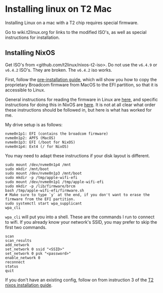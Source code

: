 # Installing linux on T2 Mac

Installing Linux on a mac with a T2 chip requires special firmware.

Go to wiki.t2linux.org for links to the modified ISO's, as well as special instructions for
installation.

## Installing NixOS
Get ISO's from <github.com/t2linux/nixos-t2-iso>. Do not use the `v6.4.9` or `v6.4.2` ISO's. They
are broken. The `v6.4.2` iso works.


First, follow the [pre-installation guide][1], which will show you how to copy the proprietary
Broadcom firmware from MacOS to the EFI partition, so that it is accessible to Linux.

General instructions for reading the firmware in Linux are [here][2], and specific instructions for
doing this in NixOS are [here][3]. It is not at all clear what order these instructions should be
followed in, but here is what has worked for me.

My drive setup is as follows:
```
nvme0n1p1: EFI (contains the broadcom firmware)
nvme0n1p2: APFS (MacOS)
nvme0n1p3: EFI (/boot for NixOS)
nvme0n1p4: Ext4 (/ for NixOS)
```
You may need to adapt these instructions if your disk layout is different.

```
sudo mount /dev/nvme0n1p4 /mnt
sudo mkdir /mnt/boot
sudo mount /dev/nvme0n1p3 /mnt/boot
sudo mkdir -p /tmp/apple-wifi-efi
sudo mount /dev/nvme0n1p1 /tmp/apple-wifi-efi
sudo mkdir -p /lib/firmware/brcm
bash /tmp/apple-wifi-efi/firmware.sh
# Make sure to type `y` at the end, if you don't want to erase the firmware from the EFI partition.
sudo systemctl start wpa_supplicant
wpa_cli
```
`wpa_cli` will put you into a shell. These are the commands I run to connect to wifi.
If you already know your network's SSID, you may prefer to skip the first two commands.
```
scan
scan_results
add_network
set_network 0 ssid "<SSID>"
set_network 0 psk "<password>"
enable_network 0
reconnect
status
quit
```

If you don't have an existing config, follow on from instruction 3 of the
[T2 nixos installation guide][3].

[1]: https://wiki.t2linux.org/guides/preinstall
[2]: https://wiki.t2linux.org/guides/wifi-bluetooth/#on-macos 
[3]: https://wiki.t2linux.org/distributions/nixos/installation
